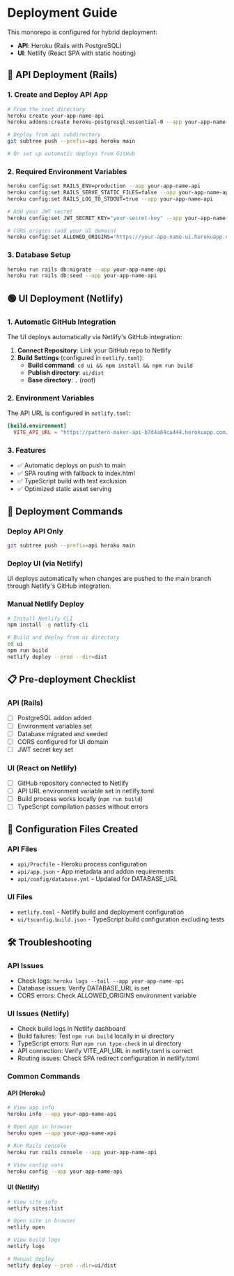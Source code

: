 # Deployment Guide

This monorepo is configured for hybrid deployment:
- **API**: Heroku (Rails with PostgreSQL)  
- **UI**: Netlify (React SPA with static hosting)

## 🔴 API Deployment (Rails)

### 1. Create and Deploy API App

```bash
# From the root directory
heroku create your-app-name-api
heroku addons:create heroku-postgresql:essential-0 --app your-app-name-api

# Deploy from api subdirectory
git subtree push --prefix=api heroku main

# Or set up automatic deploys from GitHub
```

### 2. Required Environment Variables

```bash
heroku config:set RAILS_ENV=production --app your-app-name-api
heroku config:set RAILS_SERVE_STATIC_FILES=false --app your-app-name-api
heroku config:set RAILS_LOG_TO_STDOUT=true --app your-app-name-api

# Add your JWT secret
heroku config:set JWT_SECRET_KEY="your-secret-key" --app your-app-name-api

# CORS origins (add your UI domain)
heroku config:set ALLOWED_ORIGINS="https://your-app-name-ui.herokuapp.com" --app your-app-name-api
```

### 3. Database Setup

```bash
heroku run rails db:migrate --app your-app-name-api
heroku run rails db:seed --app your-app-name-api
```

## 🟢 UI Deployment (Netlify)

### 1. Automatic GitHub Integration

The UI deploys automatically via Netlify's GitHub integration:

1. **Connect Repository**: Link your GitHub repo to Netlify
2. **Build Settings** (configured in `netlify.toml`):
   - **Build command**: `cd ui && npm install && npm run build`
   - **Publish directory**: `ui/dist`
   - **Base directory**: `.` (root)

### 2. Environment Variables

The API URL is configured in `netlify.toml`:
```toml
[build.environment]
  VITE_API_URL = "https://pattern-maker-api-b7d4a84ca444.herokuapp.com/api/v1"
```

### 3. Features
- ✅ Automatic deploys on push to main
- ✅ SPA routing with fallback to index.html
- ✅ TypeScript build with test exclusion
- ✅ Optimized static asset serving

## 🚀 Deployment Commands

### Deploy API Only
```bash
git subtree push --prefix=api heroku main
```

### Deploy UI (via Netlify)
UI deploys automatically when changes are pushed to the main branch through Netlify's GitHub integration.

### Manual Netlify Deploy
```bash
# Install Netlify CLI
npm install -g netlify-cli

# Build and deploy from ui directory
cd ui
npm run build
netlify deploy --prod --dir=dist
```

## 📋 Pre-deployment Checklist

### API (Rails)
- [ ] PostgreSQL addon added
- [ ] Environment variables set
- [ ] Database migrated and seeded
- [ ] CORS configured for UI domain
- [ ] JWT secret key set

### UI (React on Netlify)
- [ ] GitHub repository connected to Netlify
- [ ] API URL environment variable set in netlify.toml
- [ ] Build process works locally (`npm run build`)
- [ ] TypeScript compilation passes without errors

## 🔧 Configuration Files Created

### API Files
- `api/Procfile` - Heroku process configuration
- `api/app.json` - App metadata and addon requirements
- `api/config/database.yml` - Updated for DATABASE_URL

### UI Files
- `netlify.toml` - Netlify build and deployment configuration
- `ui/tsconfig.build.json` - TypeScript build configuration excluding tests

## 🛠 Troubleshooting

### API Issues
- Check logs: `heroku logs --tail --app your-app-name-api`
- Database issues: Verify DATABASE_URL is set
- CORS errors: Check ALLOWED_ORIGINS environment variable

### UI Issues (Netlify)
- Check build logs in Netlify dashboard
- Build failures: Test `npm run build` locally in ui directory
- TypeScript errors: Run `npm run type-check` in ui directory
- API connection: Verify VITE_API_URL in netlify.toml is correct
- Routing issues: Check SPA redirect configuration in netlify.toml

### Common Commands

#### API (Heroku)
```bash
# View app info
heroku info --app your-app-name-api

# Open app in browser
heroku open --app your-app-name-api

# Run Rails console
heroku run rails console --app your-app-name-api

# View config vars
heroku config --app your-app-name-api
```

#### UI (Netlify)
```bash
# View site info
netlify sites:list

# Open site in browser
netlify open

# View build logs
netlify logs

# Manual deploy
netlify deploy --prod --dir=ui/dist
```
